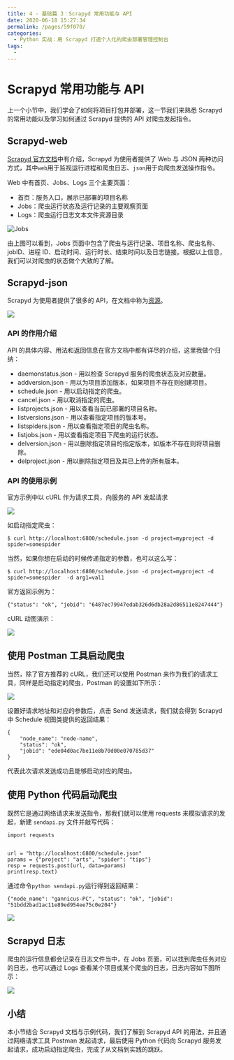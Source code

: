 ```yaml
---
title: 4 - 基础篇 3：Scrapyd 常用功能与 API
date: 2020-06-18 15:27:34
permalink: /pages/59f070/
categories:
  - Python 实战：用 Scrapyd 打造个人化的爬虫部署管理控制台
tags:
  - 
---
```

# Scrapyd 常用功能与 API

上一个小节中，我们学会了如何将项目打包并部署，这一节我们来熟悉 Scrapyd 的常用功能以及学习如何通过 Scrapyd 提供的 API 对爬虫发起指令。

## Scrapyd-web

[Scrapyd 官方文档](https://scrapyd.readthedocs.io/en/latest/overview.html#web-interface)中有介绍，Scrapyd 为使用者提供了 Web 与 JSON 两种访问方式，其中`web`用于监视运行进程和爬虫日志、`json`用于向爬虫发送操作指令。

Web 中有首页、Jobs、Logs 三个主要页面：

*   首页：服务入口，展示已部署的项目名称
*   Jobs：爬虫运行状态及运行记录的主要观察页面
*   Logs：爬虫运行日志文本文件资源目录

![Jobs](https://user-gold-cdn.xitu.io/2018/10/4/1663e7be42536a70?w=818&h=275&f=png&s=28786)

由上图可以看到，Jobs 页面中包含了爬虫与运行记录、项目名称、爬虫名称、jobID、进程 ID、启动时间、运行时长、结束时间以及日志链接。根据以上信息，我们可以对爬虫的状态做个大致的了解。

## Scrapyd-json

Scrapyd 为使用者提供了很多的 API，在文档中称为[资源](https://scrapyd.readthedocs.io/en/latest/api.html)。

![](https://user-gold-cdn.xitu.io/2018/10/17/1667f9017da8b68f)

### API 的作用介绍

API 的具体内容、用法和返回信息在官方文档中都有详尽的介绍，这里我做个归纳：

*   daemonstatus.json - 用以检查 Scrapyd 服务的爬虫状态及对应数量。
*   addversion.json - 用以为项目添加版本，如果项目不存在则创建项目。
*   schedule.json - 用以启动指定的爬虫。
*   cancel.json - 用以取消指定的爬虫。
*   listprojects.json - 用以查看当前已部署的项目名称。
*   listversions.json - 用以查看指定项目的版本号。
*   listspiders.json - 用以查看指定项目的爬虫名称。
*   listjobs.json - 用以查看指定项目下爬虫的运行状态。
*   delversion.json - 用以删除指定项目的指定版本，如版本不存在则将项目删除。
*   delproject.json - 用以删除指定项目及其已上传的所有版本。

### API 的使用示例

官方示例中以 cURL 作为请求工具，向服务的 API 发起请求

![](https://user-gold-cdn.xitu.io/2018/10/17/1667f9337e0da9b3?w=1097&h=823&f=png&s=109035)

如启动指定爬虫：

```
$ curl http://localhost:6800/schedule.json -d project=myproject -d spider=somespider

```

当然，如果你想在启动的时候传递指定的参数，也可以这么写：

```
$ curl http://localhost:6800/schedule.json -d project=myproject -d spider=somespider  -d arg1=val1

```

官方返回示例为：

```
{"status": "ok", "jobid": "6487ec79947edab326d6db28a2d86511e8247444"}

```

cURL 动图演示：

![](https://user-gold-cdn.xitu.io/2018/10/17/1667f9e001830626?w=1062&h=720&f=gif&s=197829)

## 使用 Postman 工具启动爬虫

当然，除了官方推荐的 cURL，我们还可以使用 Postman 来作为我们的请求工具，同样是启动指定的爬虫，Postman 的设置如下所示：

![](https://user-gold-cdn.xitu.io/2018/10/11/166610fcded013fc?w=1326&h=898&f=gif&s=184718)

设置好请求地址和对应的参数后，点击 Send 发送请求，我们就会得到 Scrapyd 中 Schedule 视图类提供的返回结果：

```
{
    "node_name": "node-name",
    "status": "ok",
    "jobid": "ede04d0ac7be11e8b70d00e070785d37"
}

```

代表此次请求发送成功且能够启动对应的爬虫。

## 使用 Python 代码启动爬虫

既然它是通过网络请求来发送指令，那我们就可以使用 requests 来模拟请求的发起，新建 `sendapi.py` 文件并敲写代码：

```
import requests


url = "http://localhost:6800/schedule.json"
params = {"project": "arts", "spider": "tips"}
resp = requests.post(url, data=params)
print(resp.text)

```

通过命令`python sendapi.py`运行得到返回结果：

```
{"node_name": "gannicus-PC", "status": "ok", "jobid": "51bdd2bad1ac11e89ed954ee75c0e204"}

```

![](https://user-gold-cdn.xitu.io/2018/10/17/1667fa6946262fff?w=1200&h=684&f=gif&s=518627)

## Scrapyd 日志

爬虫的运行信息都会记录在日志文件当中，在 Jobs 页面，可以找到爬虫任务对应的日志，也可以通过 Logs 查看某个项目或某个爬虫的日志，日志内容如下图所示：

![](https://user-gold-cdn.xitu.io/2018/10/11/16661123eaa867ce?w=1106&h=1017&f=gif&s=206900)

## 小结

本小节结合 Scrapyd 文档与示例代码，我们了解到 Scrapyd API 的用法，并且通过网络请求工具 Postman 发起请求，最后使用 Python 代码向 Scrapyd 服务发起请求，成功启动指定爬虫，完成了从文档到实践的跳跃。